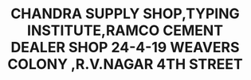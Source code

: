 ---
title: "CHANDRA SUPPLY SHOP,TYPING INSTITUTE,RAMCO CEMENT DEALER SHOP 24-4-19 WEAVERS COLONY ,R.V.NAGAR 4TH STREET "
url: /rajahmundry/chandra-supply-shop-typing-institute-ramco-cement-dealer-shop-24-4-19-weavers-colony-r-v-nagar-4th-street/
shop: mall
---